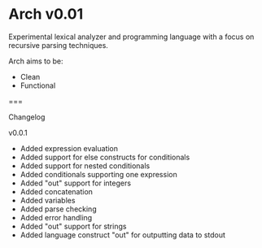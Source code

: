 Arch v0.01
===

Experimental lexical analyzer and programming language with a focus on recursive parsing techniques.

Arch aims to be:
- Clean
- Functional

===

Changelog

v0.0.1
- Added expression evaluation
- Added support for else constructs for conditionals
- Added support for nested conditionals
- Added conditionals supporting one expression
- Added "out" support for integers
- Added concatenation
- Added variables
- Added parse checking
- Added error handling
- Added "out" support for strings
- Added language construct "out" for outputting data to stdout
